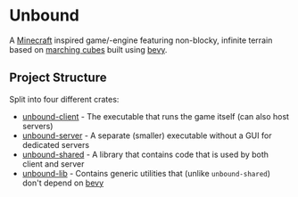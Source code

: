 # Unbound

A [Minecraft](https://www.minecraft.net/en-us/about-minecraft) inspired game/-engine featuring non-blocky, infinite terrain based on [marching cubes](https://en.wikipedia.org/wiki/Marching_cubes) built using [bevy](https://bevyengine.org/).

## Project Structure

Split into four different crates:

- [unbound-client](./unbound-client) - The executable that runs the game itself (can also host servers)
- [unbound-server](./unbound-server) - A separate (smaller) executable without a GUI for dedicated servers
- [unbound-shared](./unbound-shared) - A library that contains code that is used by both client and server
- [unbound-lib](./unbound-lib) - Contains generic utilities that (unlike `unbound-shared`) don't depend on [bevy](https://bevyengine.org/)
